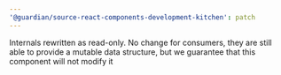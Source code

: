 ```yaml
---
'@guardian/source-react-components-development-kitchen': patch
---
```


Internals rewritten as read-only. No change for consumers, they are still able
to provide a mutable data structure, but we guarantee that this component will
not modify it
